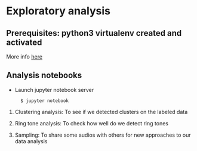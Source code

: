 Exploratory analysis
====================

## Prerequisites: python3 virtualenv created and activated

More info [here](../README.md)

## Analysis notebooks

* Launch jupyter notebook server

        $ jupyter notebook

1. Clustering analysis: To see if we detected clusters on the labeled data

2. Ring tone analysis: To check how well do we detect ring tones

3. Sampling: To share some audios with others for new approaches to our data analysis
